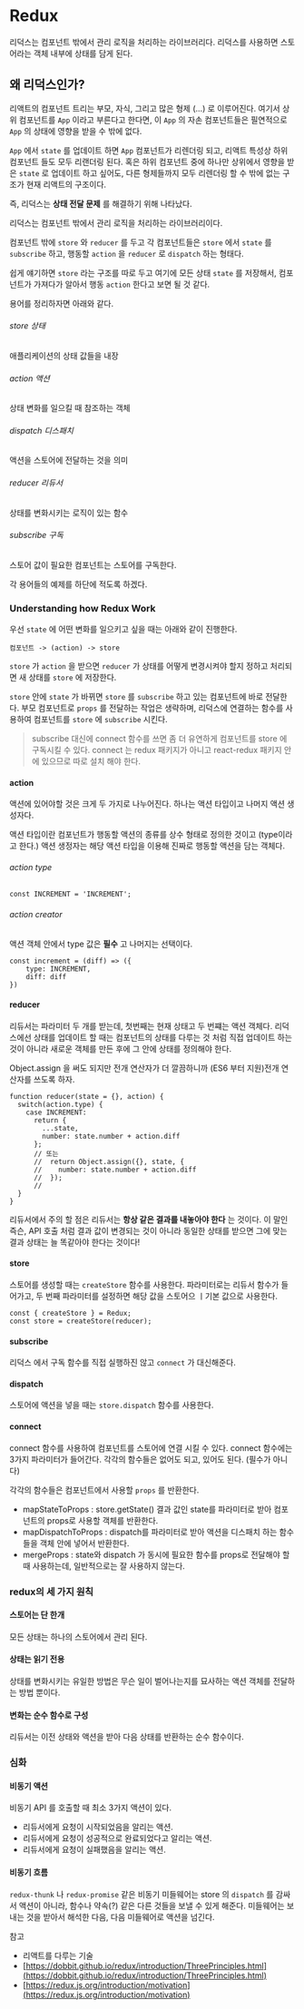 # Redux
리덕스는 컴포넌트 밖에서 관리 로직을 처리하는 라이브러리다. 리덕스를 사용하면 스토어라는 객체 내부에 상태를 담게 된다.

## 왜 리덕스인가?
리액트의 컴포넌트 트리는 부모, 자식, 그리고 많은 형제 (...) 로 이루어진다. 여기서 상위 컴포넌트를 `App` 이라고 부른다고 한다면, 이 `App` 의 자손 컴포넌트들은
필연적으로 `App` 의 상태에 영향을 받을 수 밖에 없다.

`App` 에서 `state` 를 업데이트 하면 `App` 컴포넌트가 리렌더링 되고, 리액트 특성상 하위 컴포넌트 들도
모두 리랜더링 된다. 혹은 하위 컴포넌트 중에 하나만 상위에서 영향을 받은 `state` 로 업데이트 하고 싶어도, 다른 형제들까지 모두 리렌더링 할 수 밖에 없는 구조가 현재 리액트의 구조이다.

즉, 리덕스는 __상태 전달 문제__ 를 해결하기 위해 나타났다.

리덕스는 컴포넌트 밖에서 관리 로직을 처리하는 라이브러리이다.

컴포넌트 밖에 `store` 와 `reducer` 를 두고 각 컴포넌트들은 `store` 에서 `state` 를 `subscribe` 하고, 행동할 `action` 을 `reducer` 로 `dispatch` 하는 형태다.

쉽게 얘기하면 `store` 라는 구조를 따로 두고 여기에 모든 상태 `state` 를 저장해서,
컴포넌트가 가져다가 알아서 행동 `action` 한다고 보면 될 것 같다.

용어를 정리하자면 아래와 같다.

###### store 상태
애플리케이션의 상태 값들을 내장
###### action 액션
상태 변화를 일으킬 때 참조하는 객체
###### dispatch 디스패치
액션을 스토어에 전달하는 것을 의미
###### reducer 리듀서
상태를 변화시키는 로직이 있는 함수
###### subscribe 구독
스토어 값이 필요한 컴포넌트는 스토어를 구독한다.

각 용어들의 예제를 하단에 적도록 하겠다.

### Understanding how Redux Work

우선 `state` 에 어떤 변화를 일으키고 싶을 때는 아래와 같이 진행한다.

<pre><code>컴포넌트 -> (action) -> store</code></pre>

`store` 가 `action` 을 받으면 `reducer` 가 상태를 어떻게 변경시켜야 할지 정하고 처리되면 새 상태를 `store` 에 저장한다.

`store` 안에 `state` 가 바뀌면 `store` 를 `subscribe` 하고 있는 컴포넌트에 바로 전달한다. 부모 컴포넌트로 `props` 를 전달하는 작업은 생략하며, 리덕스에 연결하는 함수를 사용하여 컴포넌트를 `store` 에 `subscribe` 시킨다.

> subscribe 대신에 connect 함수를 쓰면 좀 더 유연하게 컴포넌트를 store 에 구독시킬 수 있다. connect 는 redux 패키지가 아니고 react-redux 패키지 안에 있으므로 따로 설치 해야 한다.

#### action

액션에 있어야할 것은 크게 두 가지로 나누어진다. 하나는 액션 타입이고 나머지 액션 생성자다.

액션 타입이란 컴포넌트가 행동할 액션의 종류를 상수 형태로 정의한 것이고 (type이라고 한다.) 액션 생정자는 해당 액션 타입을 이용해 진짜로 행동할 액션을 담는 객체다.

###### action type
<pre><code>const INCREMENT = 'INCREMENT';
</code></pre>

###### action creator
액션 객체 안에서 type 값은 __필수__ 고 나머지는 선택이다.

<pre><code>const increment = (diff) => ({
    type: INCREMENT,
    diff: diff
})
</code></pre>

#### reducer
리듀서는 파라미터 두 개를 받는데, 첫번째는 현재 상태고 두 번쨰는 액션 객체다. 리덕스에선 상태를 업데이트 할 때는 컴포넌트의 상태를 다루는 것 처럼 직접 업데이트 하는 것이 아니라 새로운 객체를 만든 후에 그 안에 상태를 정의해야 한다.

Object.assign 을 써도 되지만 전개 연산자가 더 깔끔하니까 (ES6 부터 지원)전개 연산자를 쓰도록 하자.

<pre><code>function reducer(state = {}, action) {
  switch(action.type) {
    case INCREMENT:
      return {
        ...state,
        number: state.number + action.diff
      };
      // 또는
      //  return Object.assign({}, state, {
      //    number: state.number + action.diff
      //  });
      //
  }
}
</code></pre>

리듀서에서 주의 할 점은 리듀서는 __항상 같은 결과를 내놓아야 한다__ 는 것이다. 이 말인 즉슨, API 호출 처럼 결과 값이 변경되는 것이 아니라
동일한 상태를 받으면 그에 맞는 결과 상태는 늘 똑같아야 한다는 것이다!

#### store
스토어를 생성할 때는 `createStore` 함수를 사용한다. 파라미터로는 리듀서 함수가 들어가고, 두 번째 파라미터를 설정하면 해당 값을 스토어으 ㅣ기본 값으로 사용한다.

<pre><code>const { createStore } = Redux;
const store = createStore(reducer);
</code></pre>

#### subscribe
리덕스 에서 구독 함수를 직접 실행하진 않고 `connect` 가 대신해준다.

#### dispatch
스토어에 액션을 넣을 때는 `store.dispatch` 함수를 사용한다.

#### connect
connect 함수를 사용하여 컴포넌트를 스토어에 연결 시킬 수 있다. connect 함수에는 3가지 파라미터가 들어간다.
각각의 함수들은 없어도 되고, 있어도 된다. (필수가 아니다)

각각의 함수들은 컴포넌트에서 사용할 `props` 를 반환한다.

- mapStateToProps : store.getState() 결과 값인 state를 파라미터로 받아 컴포넌트의 props로 사용할 객체를 반환한다.
- mapDispatchToProps : dispatch를 파라미터로 받아 액션을 디스패치 하는 함수들을 객체 안에 넣어서 반환한다.
- mergeProps : state와 dispatch 가 동시에 필요한 함수를 props로 전달해야 할 때 사용하는데, 일반적으로는 잘 사용하지 않는다.

### redux의 세 가지 원칙

#### 스토어는 단 한개
모든 상태는 하나의 스토어에서 관리 된다.

#### 상태는 읽기 전용
상태를 변화시키는 유일한 방법은 무슨 일이 벌어나는지를 묘사하는 액션 객체를 전달하는 방법 뿐이다.

#### 변화는 순수 함수로 구성
리듀서는 이전 상태와 액션을 받아 다음 상태를 반환하는 순수 함수이다.

### 심화
#### 비동기 액션
비동기 API 를 호출할 때 최소 3가지 액션이 있다.

- 리듀서에게 요청이 시작되었음을 알리는 액션.
- 리듀서에게 요청이 성공적으로 완료되었다고 알리는 액션.
- 리듀서에게 요청이 실패했음을 알리는 액션.

#### 비동기 흐름
`redux-thunk` 나 `redux-promise` 같은 비동기 미들웨어는 store 의 `dispatch` 를 감싸서 액션이 아니라, 함수나 약속(?) 같은
다른 것들을 보낼 수 있게 해준다. 미들웨어는 보내는 것을 받아서 해석한 다음, 다음 미들웨어로 액션을 넘긴다.

참고
- 리액트를 다루는 기술
- [https://dobbit.github.io/redux/introduction/ThreePrinciples.html](https://dobbit.github.io/redux/introduction/ThreePrinciples.html)
- [https://redux.js.org/introduction/motivation](https://redux.js.org/introduction/motivation)
